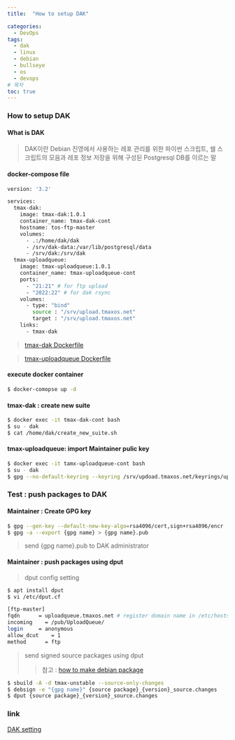 ```yaml
---
title:  "How to setup DAK"

categories:
  - DevOps
tags:
  - dak
  - linux
  - debian
  - bullseye
  - os
  - devops
# 목차
toc: true
---
```


### How to setup DAK

#### What is DAK

> DAK이란 Debian 진영에서 사용하는 레포 관리를 위한 파이썬 스크립트, 쉘 스크립트의 모음과 레포 정보 저장을 위해 구성된 Postgresql DB를 이르는 말

#### docker-compose file

```bash
version: '3.2'

services:
  tmax-dak:
    image: tmax-dak:1.0.1
    container_name: tmax-dak-cont
    hostname: tos-ftp-master
    volumes:
      - .:/home/dak/dak
      - /srv/dak-data:/var/lib/postgresql/data
      - /srv/dak:/srv/dak
  tmax-uploadqueue:
    image: tmax-uploadqueue:1.0.1
    container_name: tmax-uploadqueue-cont
    ports:
      - "21:21" # for ftp upload
      - "2022:22" # for dak rsync
    volumes:
      - type: "bind"
        source : "/srv/upload.tmaxos.net"
        target : "/srv/upload.tmaxos.net"
    links:
      - tmax-dak
```

> [tmax-dak Dockerfile](https://github.com/smilejj91/dak-setting/blob/master/Dockerfile)

> [tmax-uploadqueue Dockerfile](https://github.com/smilejj91/dak-setting/blob/master/tools/debianqueued-0.9/Dockerfile)

#### execute docker container

```bash
$ docker-comopse up -d
```

#### tmax-dak : create new suite

```bash
$ docker exec -it tmax-dak-cont bash
$ su - dak
$ cat /home/dak/create_new_suite.sh
```

#### tmax-uploadqueue: import Maintainer pulic key 

```bash
$ docker exec -it tamx-uploadqueue-cont bash
$ su - dak
$ gpg --no-default-keyring --keyring /srv/updoad.tmaxos.net/keyrings/upload-keyring.gpg --import {public key}
```

### Test : push packages to DAK

#### Maintainer : Create GPG key

```bash
$ gpg --gen-key --default-new-key-algo=rsa4096/cert,sign+rsa4096/encr
$ gpg -a --export {gpg name} > {gpg name}.pub
```

> send {gpg name}.pub to DAK administrator

#### Maintainer : push packages using dput

> dput config setting

```bash
$ apt install dput
$ vi /etc/dput.cf

[ftp-master]
fqdn      = uploadqueue.tmaxos.net # register domain name in /etc/hosts
incoming    = /pub/UploadQueue/
login     = anonymous
allow_dcut    = 1
method      = ftp
```

> send signed source packages using dput
>> 참고 : [how to make debian package](https://smilejj91.github.io/os/how-to-make-debian-package/)

```bash
$ sbuild -A -d tmax-unstable --source-only-changes
$ debsign -e "{gpg name}" {source package}_{version}_source.changes
$ dput {source package}_{version}_source.changes
```

### link

[DAK setting](https://github.com/smilejj91/dak-setting)
